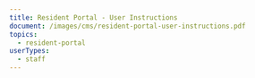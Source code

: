 ```yaml
---
title: Resident Portal - User Instructions
document: /images/cms/resident-portal-user-instructions.pdf
topics:
  - resident-portal
userTypes:
  - staff
---
```

